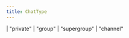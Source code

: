 ```yaml
---
title: ChatType
---
```


<div class="font-mono whitespace-pre"><span class="opacity-50">|</span> <span>&quot;private&quot;</span>
<span class="opacity-50">|</span> <span>&quot;group&quot;</span>
<span class="opacity-50">|</span> <span>&quot;supergroup&quot;</span>
<span class="opacity-50">|</span> <span>&quot;channel&quot;</span></div>

